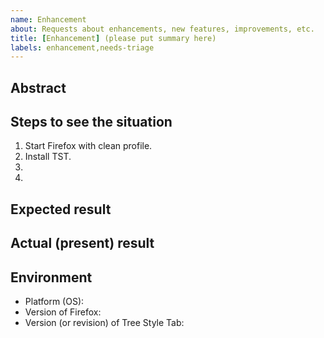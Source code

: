 ```yaml
---
name: Enhancement
about: Requests about enhancements, new features, improvements, etc.
title: [Enhancement] (please put summary here)
labels: enhancement,needs-triage
---
```


<!--
PLEASE FILL THIS TEMPLATE TO MAKE YOUR REPORT MORE HELPFUL FOR THE DEVELOPER!!
If you don't know what is "good feedback", here is a guideline:
  https://github.com/piroor/treestyletab/blob/master/CONTRIBUTING.md
And here is an example of enough helpful bug report:
  https://github.com/piroor/treestyletab/issues/2267
If you have any question about customization, it should be posted as a discussion instead of an issue:
  https://github.com/piroor/treestyletab/discussions

For Japanese people:
英語は不得意、という場合は日本語で書いてもOKです。ただし、
「新規プロファイルでFirefoxを起動する所からの現象の再現手順（再現条件）」
「期待される結果」「実際の結果」は必ず書くようにして下さい。
-->

## Abstract

## Steps to see the situation

 1. Start Firefox with clean profile.
 2. Install TST.
 3. 
 4. 

<!--
Please describe how to see your situation on my (developer/author/other peoples') environment.
If your request is related to tree structure, figures or screenshots will help me a lot, like:

```
A
\- B (collapsed)
C
\- D
E (selected)
```
-->

## Expected result


## Actual (present) result


## Environment

 * Platform (OS): 
 * Version of Firefox: <!-- put exact version like "63.0" instead of "latest", because there are multiple  "latest" versions for each "release", "beta" and "nightly" edition. -->
 * Version (or revision) of Tree Style Tab: <!-- put exact version like "2.6.6" instead of "latest", because the "latest" version will change day by day. -->
